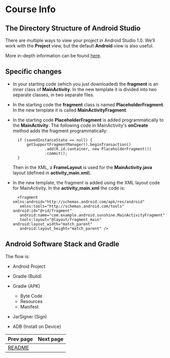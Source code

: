 # Course Info #

## The Directory Structure of Android Studio ##

There are multiple ways to view your project in Android Studio 1.0. We’ll work with the **Project** view, but the default **Android** view is also useful.

More in-depth information can be found [here](https://developer.android.com/tools/projects/index.html).

## Specific changes ##

* In your starting code (which you just downloaded) the **fragment** is an inner class of **MainActivity**. In the new template it is divided into two separate classes, in two separate files.

* In the starting code the **fragment** class is named **PlaceholderFragment**. In the new template it is called **MainActivityFragment**.

* In the starting code **PlaceholderFragment** is added programmatically to the **MainActivity**. The following code in MainActivity's **onCreate** method adds the fragment programmatically:

        if (savedInstanceState == null) {
            getSupportFragmentManager().beginTransaction()
                    .add(R.id.container, new PlaceholderFragment())
                    .commit();
        }

    Then in the XML, a **FrameLayout** is used for the **MainActivity.java** layout (defined in **activity_main.xml**).

* In the new template, the fragment is added using the XML layout code for MainActivity. In the **activity_main.xml** the code is:

        <fragment xmlns:android="http://schemas.android.com/apk/res/android"
         xmlns:tools="http://schemas.android.com/tools" android:id="@+id/fragment"
         android:name="com.example.android.sunshine.MainActivityFragment"
         tools:layout="@layout/fragment_main" android:layout_width="match_parent"
         android:layout_height="match_parent" />

## Android Software Stack and Gradle ##

The flow is:

* Android Project
* Gradle (Build)
* Gradle (APK)

    * Byte Code
    * Resources
    * Manifest

* JarSigner (Sign)
* ADB (Install on Device)

| Prev page | Next page |
| --------- | --------: |
| [README](README.md) |  |
